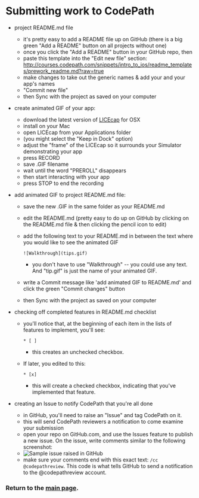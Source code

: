 # Submitting work to CodePath
- project README.md file
  - it's pretty easy to add a README file up on GitHub (there is a big green "Add a README" button on all projects without one)
  - once you click the "Add a README" button in your GitHub repo, then
  - paste this template into the "Edit new file" section:  http://courses.codepath.com/snippets/intro_to_ios/readme_templates/prework_readme.md?raw=true
  - make changes to take out the generic  names & add your and your app's names
  - "Commit new file"
  - then Sync with the project as saved on your computer

- create animated GIF of your app:
  - download the latest version of [LICEcap](http://www.cockos.com/licecap/) for OSX
  - install on your Mac
  - open LICEcap from your Applications folder 
  - (you might select the "Keep in Dock" option)
  - adjust the "frame" of the LICEcap so it surrounds your Simulator demonstrating your app
  - press RECORD
  - save .GIF filename
  - wait until the word "PREROLL" disappears
  - then start interacting with your app
  - press STOP to end the recording

- add animated GIF to project README.md file:
  - save the new .GIF in the same folder as your README.md
  - edit the README.md (pretty easy to do up on GitHub by clicking on the README.md file & then clicking the pencil icon to edit)
  - add the following text to your README.md in between the text where you would like to see the animated GIF

    ``![Walkthrough](tips.gif)``

    - you don't have to use "Walkthrough" -- you could use any text.  And "tip.gif" is just the name of your animated GIF.
  - write a Commit message like 'add animated GIF to README.md' and click the green "Commit changes" button
  - then Sync with the project as saved on your computer

- checking off completed features in README.md checklist
  - you'll notice that, at the beginning of each item in the lists of features to implement, you'll see:

    `` * [ ] ``

    - this creates an unchecked checkbox.  
  - If later, you edited to this:

    `` * [x] ``

    - this will create a checked checkbox, indicating that you've implemented that feature.

- creating an Issue to notify CodePath that you're all done
  - in GitHub, you'll need to raise an "Issue" and tag CodePath on it.
  - this will send CodePath reviewers a notification to come examine your submission
  - open your repo on GitHub.com, and use the Issues feature to publish a new issue. On the issue, write comments similar to the following screenshot:
  - ![Sample issue raised in GitHub](http://i.imgur.com/9Wvkjxgl.png)
  - make sure your comments end with this exact text: `/cc @codepathreview`. This code is what tells GitHub to send a notification to the @codepathreview account.


### Return to the [main page](README.md).
